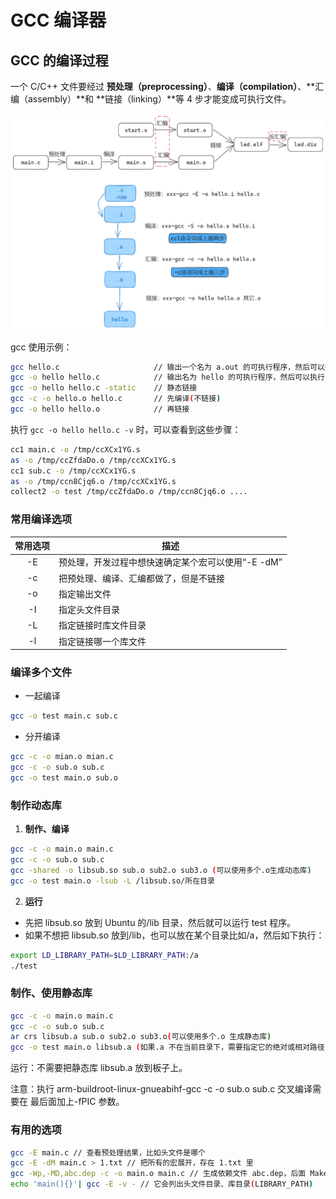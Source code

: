 # GCC 编译器

## GCC 的编译过程

一个 C/C++ 文件要经过 **预处理（preprocessing）**、**编译（compilation）**、**汇编（assembly）**和 **链接（linking）**等 4 步才能变成可执行文件。

![image-20230830224404761](../images/the_compilation_of_gcc.png)

gcc 使用示例：

``` bash
gcc hello.c 					// 输出一个名为 a.out 的可执行程序，然后可以执行./a.out
gcc -o hello hello.c 			// 输出名为 hello 的可执行程序，然后可以执行./hello
gcc -o hello hello.c -static 	// 静态链接
gcc -c -o hello.o hello.c 		// 先编译(不链接)
gcc -o hello hello.o 			// 再链接
```

执行 `gcc -o hello hello.c -v` 时，可以查看到这些步骤：

``` bash
cc1 main.c -o /tmp/ccXCx1YG.s
as -o /tmp/ccZfdaDo.o /tmp/ccXCx1YG.s
cc1 sub.c -o /tmp/ccXCx1YG.s
as -o /tmp/ccn8Cjq6.o /tmp/ccXCx1YG.s
collect2 -o test /tmp/ccZfdaDo.o /tmp/ccn8Cjq6.o ....
```

### 常用编译选项

| 常用选项 | 描述                                               |
| :------: | -------------------------------------------------- |
|    -E    | 预处理，开发过程中想快速确定某个宏可以使用“-E -dM” |
|    -c    | 把预处理、编译、汇编都做了，但是不链接             |
|    -o    | 指定输出文件                                       |
|    -I    | 指定头文件目录                                     |
|    -L    | 指定链接时库文件目录                               |
|    -l    | 指定链接哪一个库文件                               |

### 编译多个文件

-  一起编译

``` bash
gcc -o test main.c sub.c
```

- 分开编译

``` bash
gcc -c -o mian.o mian.c
gcc -c -o sub.o sub.c
gcc -o test main.o sub.o
```

### 制作动态库

1. **制作、编译**

``` bash
gcc -c -o main.o main.c
gcc -c -o sub.o sub.c
gcc -shared -o libsub.so sub.o sub2.o sub3.o (可以使用多个.o生成动态库)
gcc -o test main.o -lsub -L /libsub.so/所在目录
```

2. **运行**

- 先把 libsub.so 放到 Ubuntu 的/lib 目录，然后就可以运行 test 程序。
- 如果不想把 libsub.so 放到/lib，也可以放在某个目录比如/a，然后如下执行：

``` bash
export LD_LIBRARY_PATH=$LD_LIBRARY_PATH:/a
./test
```

### 制作、使用静态库

``` bash
gcc -c -o main.o main.c
gcc -c -o sub.o sub.c
ar crs libsub.a sub.o sub2.o sub3.o(可以使用多个.o 生成静态库)
gcc -o test main.o libsub.a (如果.a 不在当前目录下，需要指定它的绝对或相对路径)
```

运行：不需要把静态库 libsub.a 放到板子上。

注意：执行 arm-buildroot-linux-gnueabihf-gcc -c -o sub.o sub.c 交叉编译需要在 最后面加上-fPIC 参数。



### 有用的选项

``` bash
gcc -E main.c // 查看预处理结果，比如头文件是哪个
gcc -E -dM main.c > 1.txt // 把所有的宏展开，存在 1.txt 里
gcc -Wp,-MD,abc.dep -c -o main.o main.c // 生成依赖文件 abc.dep，后面 Makefile 会用
echo 'main(){}'| gcc -E -v - // 它会列出头文件目录、库目录(LIBRARY_PATH)
```

